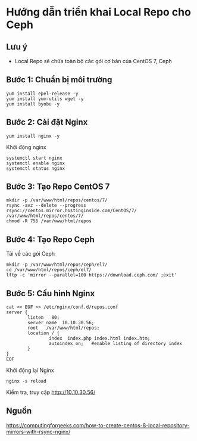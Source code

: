 # Hướng dẫn triển khai Local Repo cho Ceph

## Lưu ý

- Local Repo sẽ chứa toàn bộ các gói cơ bản của CentOS 7, Ceph

## Bước 1: Chuẩn bị môi trường
```
yum install epel-release -y
yum install yum-utils wget -y
yum install byobu -y
```
## Bước 2: Cài đặt Nginx
```
yum install nginx -y
```

Khởi động nginx
```
systemctl start nginx
systemctl enable nginx
systemctl status nginx
```

## Bước 3: Tạo Repo CentOS 7
```
mkdir -p /var/www/html/repos/centos/7/
rsync -avz --delete --progress rsync://centos.mirror.hostinginside.com/CentOS/7/ /var/www/html/repos/centos/7/
chmod -R 755 /var/www/html/repos
```

## Bước 4: Tạo Repo Ceph

Tải về các gói Ceph
```
mkdir -p /var/www/html/repos/ceph/el7/
cd /var/www/html/repos/ceph/el7/
lftp -c 'mirror --parallel=100 https://download.ceph.com/ ;exit'
```

## Bước 5: Cấu hình Nginx

```
cat << EOF >> /etc/nginx/conf.d/repos.conf
server {
        listen   80;
        server_name  10.10.30.56;
        root   /var/www/html/repos;
        location / {
                index  index.php index.html index.htm;
                autoindex on;   #enable listing of directory index
        }
}
EOF
```

Khởi động lại Nginx
```
nginx -s reload
```

Kiểm tra, truy cập http://10.10.30.56/


## Nguồn

https://computingforgeeks.com/how-to-create-centos-8-local-repository-mirrors-with-rsync-nginx/
